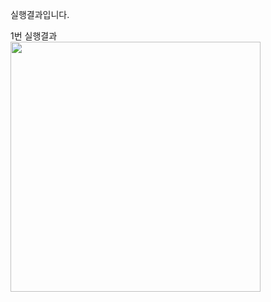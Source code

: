 실행결과입니다.

1번 실행결과<br>
<img
src="https://github.com/YCJeon/PP1_Project1/blob/main/screenshots/스크린샷%202023-09-01%20오후%205.02.03.png" width="400">
